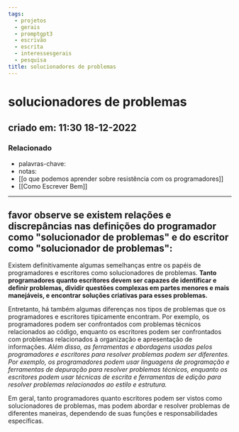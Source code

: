 ```yaml
---
tags:
  - projetos
  - gerais
  - promptgpt3
  - escrivão
  - escrita
  - interessesgerais
  - pesquisa
title: solucionadores de problemas
---
```

# solucionadores de problemas
## criado em: 11:30 18-12-2022

### Relacionado
- palavras-chave: 
- notas: 
- [[o que podemos aprender sobre resistência com os programadores]]
- [[Como Escrever Bem]]
---
## favor observe se existem relações e discrepâncias nas definições do programador como "solucionador de problemas" e do escritor como "solucionador de problemas":

Existem definitivamente algumas semelhanças entre os papéis de programadores e escritores como solucionadores de problemas. **Tanto programadores quanto escritores devem ser capazes de identificar e definir problemas, dividir questões complexas em partes menores e mais manejáveis, e encontrar soluções criativas para esses problemas.**

Entretanto, há também algumas diferenças nos tipos de problemas que os programadores e escritores tipicamente encontram. Por exemplo, os programadores podem ser confrontados com problemas técnicos relacionados ao código, enquanto os escritores podem ser confrontados com problemas relacionados à organização e apresentação de informações. *Além disso, as ferramentas e abordagens usadas pelos programadores e escritores para resolver problemas podem ser diferentes. Por exemplo, os programadores podem usar linguagens de programação e ferramentas de depuração para resolver problemas técnicos, enquanto os escritores podem usar técnicas de escrita e ferramentas de edição para resolver problemas relacionados ao estilo e estrutura.*

Em geral, tanto programadores quanto escritores podem ser vistos como solucionadores de problemas, mas podem abordar e resolver problemas de diferentes maneiras, dependendo de suas funções e responsabilidades específicas.